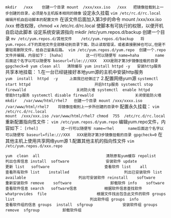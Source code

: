 `mkdir   /xxx    创建一个目录
mount  /xxx/xxx.iso   /xxx   把镜像挂载到上一步创建的目录，必须是与主机版本相同的镜像`
设定永久挂载
`vim /etc/rc.d/rc.local    编辑开机自启动脚本的配置文件`
在该文件后面加入第3步的命令 mount  /xxx/xxx.iso   /xxx
修改权限，chmod +x /etc/rc.d/rc.local   使脚本有可执行的权限，以便开机自启动此脚本
设定系统安装源指向
mkdir /etc/yum.repos.d/backup   创建一个目录
`mv /etc/yum.repos.d/其他文件    /etc/yum.repos.d/backup   将yum.repos.d下的其他文件全部移动到目录下面，防止读取错误，或者直接删掉也可以,但是不要轻易删除文件，给自己留条后路。
vim /etc/yum.repos.d/yum.repo  创建一个.repo文件并编辑，内容如下： [haha]          这一行可以随便写
name=haha       name后面这个名字以可以随便写
baseurl=file:///XXX   XXX是刚才第3步镜像挂载的目录
gpgcheck=0
yum clean all   清除缓存
yum install httpd -y   安装http服务`
共享本地挂载：
1.在一台已经链接好本地yum源的主机中安装http服务\
`yum  install  httpd  -y     上面我已经做过了`
2.配置网络yum源
`systemctl start httpd                            开启http服务
systemctl stop firewalld                      关闭防火墙
systemctl  enable httpd                       使能http服务
systemctl disable firewalld                  关闭使能防火墙`
`mkdir   /var/www/html/rhel7   创建一个目录
mount /xxx/xxxx.iso  /var/www/html/rhel7    将镜像挂载到上一步所创建的目录中`
配置永久挂载：
`vim  /etc/rc.d/rc.local`\
`mount  /xxx/xxx.iso /var/www/html/rhel7
chmod  755  /etc/rc.d/rc.local`
重新配置指向性文件：
`vim /etc/yum.repos.d/yum.repo`  编辑yum.repo文件，内容如下：
`[rhel]          这一行可以随便写
name=rhel      name后面这个名字以可以随便写
baseurl=file:///XXX   XXX是刚才第3步镜像挂载的目录
gpgcheck=0`
在其他主机上使用共享网络yum源
1.配置其他主机的指向性文件
`vim  /etc/yum.repos.d/xxx.repo`

`yum  clean  all                             清除原有yum缓存
repolist                               列出仓库信息
install  software                安装软件
update                                  更新
list   software                        查看软件
list    all                                   查看所有软件
list    installed                        列出已安装软件
list    available                       列出可安装软件
reinstall    software                重新安装软件
remove    software                 卸载软件
info    software                        查看软件信息
search   software信息            根据软件信息查找软件
whatprovides  file                      根据文件找出包含此文件的软件
groups  list                                 列出软件组
groups  info                               查看软件组的信息
groups  install  sfgroup             安装软件组
groups  remove  sfgroup          卸载软件组`
